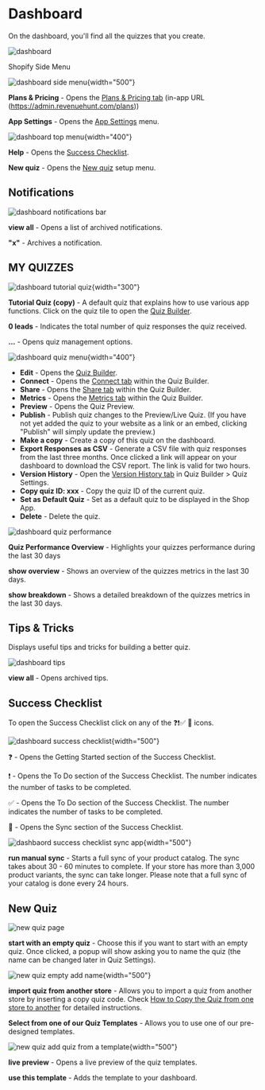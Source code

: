 # Dashboard

On the dashboard, you'll find all the quizzes that you create.

![dashboard](/images/manual_dashboard.png)

Shopify Side Menu

![dashboard side menu](/images/manual_sidemenu.png){width="500"}

**Plans & Pricing** - Opens the [Plans & Pricing tab](https://docs.revenuehunt.com/reference/plans-pricing/) (in-app URL (https://admin.revenuehunt.com/plans))

**App Settings** - Opens the [App Settings](https://docs.revenuehunt.com/reference/app-settings/) menu.

![dashboard top menu](/images/manual_dashboard_topmenu.png){width="400"}

**Help** - Opens the [Success Checklist](#success-checklist).

**New quiz** - Opens the [New quiz](#new-quiz) setup menu.


## Notifications

![dashboard notifications bar](/images/manual_notifications.png)

**view all** - Opens a list of archived notifications.

**"x"** - Archives a notification.

## MY QUIZZES

![dashboard tutorial quiz](/images/manual_tutorial_quiz.png){width="300"}

**Tutorial Quiz (copy)** - A default quiz that explains how to use various app functions. Click on the quiz tile to open the [Quiz Builder](https://docs.revenuehunt.com/reference/quiz-builder/#quiz-builder_1).

**0 leads** - Indicates the total number of quiz responses the quiz received.

**...** - Opens quiz management options.

![dashboard quiz menu](/images/manual_dots_menu.png){width="400"}

- **Edit** - Opens the [Quiz Builder](https://docs.revenuehunt.com/reference/quiz-builder/#quiz-builder_1).
- **Connect** - Opens the [Connect tab](https://docs.revenuehunt.com/reference/quiz-builder/#connect) within the Quiz Builder.
- **Share** - Opens the [Share tab](https://docs.revenuehunt.com/reference/quiz-builder/#share) within the Quiz Builder.
- **Metrics** - Opens the [Metrics tab](https://docs.revenuehunt.com/reference/quiz-builder/#metrics) within the Quiz Builder.
- **Preview** - Opens the Quiz Preview.
- **Publish** - Publish quiz changes to the Preview/Live Quiz. (If you have not yet added the quiz to your website as a link or an embed, clicking "Publish" will simply update the preview.)
- **Make a copy** - Create a copy of this quiz on the dashboard.
- **Export Responses as CSV** - Generate a CSV file with quiz responses from the last three months. Once clicked a link will appear on your dashboard to download the CSV report. The link is valid for two hours.
- **Version History** - Open the [Version History tab](https://docs.revenuehunt.com/reference/quiz-builder/#version-history) in Quiz Builder > Quiz Settings.
- **Copy quiz ID: xxx** - Copy the quiz ID of the current quiz.
- **Set as Default Quiz** - Set as a default quiz to be displayed in the Shop App.
- **Delete** - Delete the quiz.

![dashboard quiz performance](/images/manual_dashboard_performance_overview.png)

**Quiz Performance Overview** - Highlights your quizzes performance during the last 30 days

**show overview** - Shows an overview of the quizzes metrics in the last 30 days.

**show breakdown** - Shows a detailed breakdown of the quizzes metrics in the last 30 days.

## Tips & Tricks

Displays useful tips and tricks for building a better quiz.

![dashboard tips](/images/manual_dashboard_tips.png)

**view all** - Opens archived tips.

## Success Checklist

To open the Success Checklist click on any of the ❓❗✅ 🔄 icons.

![dashboard success checklist](/images/manual_succes_checklist.png){width="500"}

❓ - Opens the Getting Started section of the Success Checklist.

❗ - Opens the To Do section of the Success Checklist. The number indicates the number of tasks to be completed.

✅ - Opens the To Do section of the Success Checklist. The number indicates the number of tasks to be completed.

🔄 - Opens the Sync section of the Success Checklist. 

![dashbaord success checklist sync app](/images/manual_success_checklist_sync.png){width="500"}

**run manual sync** - Starts a full sync of your product catalog. The sync takes about 30 - 60 minutes to complete. If your store has more than 3,000 product variants, the sync can take longer. Please note that a full sync of your catalog is done every 24 hours.

## New Quiz

![new quiz page](/images/manual_newquiz.png)

**start with an empty quiz** - Choose this if you want to start with an empty quiz. Once clicked, a popup will show asking you to name the quiz (the name can be changed later in Quiz Settings).

![new quiz empty add name](/images/manual_newquiz_addname.png){width="500"}

**import quiz from another store** - Allows you to import a quiz from another store by inserting a copy quiz code. Check [How to Copy the Quiz from one store to another](https://docs.revenuehunt.com/how-to-guides/how-to-copy-the-quiz-from-one-store-to-another/) for detailed instructions.

**Select from one of our Quiz Templates**  - Allows you to use one of our pre-designed templates.

![new quiz add quiz from a template](/images/manual_newquiz_template.png){width="500"}

**live preview** - Opens a live preview of the quiz templates.

**use this template** - Adds the template to your dashboard. 